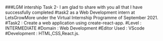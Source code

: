 ###LGM intership Task 2-
I am glad to share with you all that I have successfully completed #task2 as a Web Development intern at LetsGrowMore under the Virtual Internship Programme of September 2021.
#Task2 : Create a web application using create-react-app.
#Level : INTERMEDIATE
#Domain : Web Development
#Editor Used : VScode
#Development : HTML,CSS,React.js.
